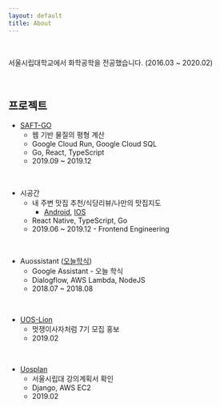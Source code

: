 ```yaml
---
layout: default
title: About
---
```


<br/>

서울시립대학교에서 화학공학을 전공했습니다. (2016.03 ~ 2020.02)

<br/>

## 프로젝트

* [SAFT-GO](https://saftgo.app)
  * 웹 기반 물질의 평형 계산
  * Google Cloud Run, Google Cloud SQL
  * Go, React, TypeScript
  * 2019.09 ~ 2019.12

<br/>

* 시공간
  * 내 주변 맛집 추천/식당리뷰/나만의 맛집지도
    * [Android](https://play.google.com/store/apps/details?id=app.timeandspace.rn&hl=ko), [IOS]([https://apps.apple.com/kr/app/%EC%8B%9C%EA%B3%B5%EA%B0%84/id1478094613](https://apps.apple.com/kr/app/시공간/id1478094613))
  * React Native, TypeScript, Go
  * 2019.06 ~ 2019.12 - Frontend Engineering

<br/>

* Auossistant ([오늘학식](https://assistant.google.com/services/a/uid/00000004685500b2?hl=ko-KR))
  * Google Assistant - 오늘 학식
  * Dialogflow, AWS Lambda, NodeJS
  * 2018.07 ~ 2018.08

<br/>

* [UOS-Lion](https://uos.likelion.org)
  * 멋쟁이사자처럼 7기 모집 홍보
  * 2019.02

<br/>

* [Uosplan](http://uosplan.com)
  * 서울시립대 강의계획서 확인
  * Django, AWS EC2
  * 2019.02

<br/>
